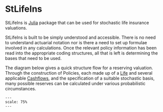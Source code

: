 StLifeIns
============================

StLifeIns is [Julia](https://julialang.org/) package that can be used for stochastic life insurance valuations.

StLifeIns is built to be simply understood and accessible. There is no need to understand actuarial notation nor is there a need to set up formulae involved in any calculations. Once the relevant policy information has been read into the appropriate coding structures, all that is left is determining the bases that need to be used.

The diagram below gives a quick structure flow for a reserving valuation. Through the construction of Policies, each made up of a [Life](life) and several applicable [Cashflows](cashflows), and the specification of a suitable stochastic basis, many possible reserves can be calculated under various probabilistic circumstances.

```{figure} StLifeInsStructure.jpeg
---
scale: 75%
---
```